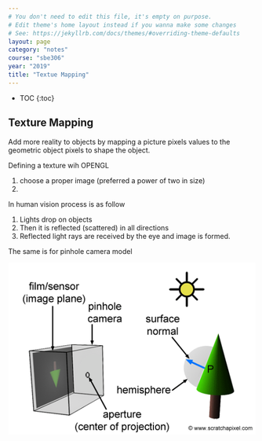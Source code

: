 ```yaml
---
# You don't need to edit this file, it's empty on purpose.
# Edit theme's home layout instead if you wanna make some changes
# See: https://jekyllrb.com/docs/themes/#overriding-theme-defaults
layout: page
category: "notes"
course: "sbe306"
year: "2019"
title: "Textue Mapping"
---
```

* TOC
{:toc}

## Texture Mapping

Add more reality to objects by mapping a picture pixels values to the geometric object pixels to shape the object.

Defining a texture wih OPENGL 

1. choose a proper image (preferred a power of two in size)
2. 

In human vision process is as follow

1. Lights drop on objects
2. Then it is reflected (scattered) in all directions 
3. Reflected light rays are received by the eye and image is formed.

The same is for pinhole camera model 

![](../images/cameragen.gif)
